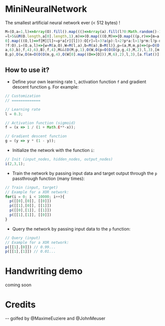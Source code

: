 ﻿# MiniNeuralNetwork

The smallest artificial neural network ever (&lt; 512 bytes) !

```js
M=(O,a=1,l)=>Array(O).fill().map((()=>Array(a).fill(l?0:Math.random()-1))),O=(O,a,l,f
=l>5&&M(O.length,a[0].length,1),m)=>(O.map(((O,M)=>{O.map(((p,r)=>{m=a[M]?.[r],l>5?a[
0].map(((O,l)=>f[M][l]+=p*a[r][l])):O[r]=l>3?a(p):l>2?p*a:l>1?p*m:l?p-m:p+m}))})),l>5
?f:O),i=(O,a,l)=>{w=M(a,O),W=M(l,a),b=M(a),B=M(l)},p=(a,M,m,p)=>(p=O(O(O(W,O(O(m=O(w,
a,6),b),f,4),6),B),f,4),M&&(O(M,p,1),O(W,O(p=O(O(O(p,g,4),M,2),l,3),[m.flat()],6)),O(
B,p),O(w,O(m=O(O(O(m,g,4),O(W[0].map((O=>[O])),M,6),2),l,3),[a.flat()],6)),O(b,m)),p)
```

## How to use it?

- Define your own learning rate `l`, activation function `f` and gradient descent function `g`. For example:

```js
// Customization
// =============

// Learning rate
l = 0.3;

// Activation function (sigmoid)
f = (x => 1 / (1 + Math.E**-x));

// Gradient descent function
g = (y => y * (1 - y));
```

- Initialize the network with the function `i`:

```js
// Init (input_nodes, hidden_nodes, output_nodes)
i(2,3,1);
```

- Train the network by passing input data and target output through the `p` passthrough function (many times):

```js
// Train (input, target)
// Example for a XOR network:
for(i = 0; i < 10000; i++){
  p([[0],[0]], [[0]])
  p([[1],[0]], [[1]])
  p([[0],[1]], [[1]])
  p([[1],[1]], [[0]])
}
```

- Query the network by passing input data to the `p` function:

```js
// Query (input)
// Example for a XOR network:
p([[1],[0]]) // 0.99...
p([[1],[1]]) // 0.01...
```

# Handwriting demo

coming soon

# Credits

-- golfed by @MaximeEuziere and @JohnMeuser